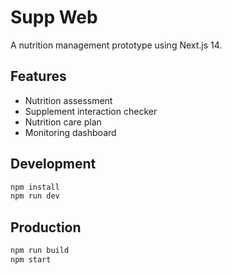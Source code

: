 # Supp Web

A nutrition management prototype using Next.js 14.

## Features
- Nutrition assessment
- Supplement interaction checker
- Nutrition care plan
- Monitoring dashboard

## Development

```bash
npm install
npm run dev
```

## Production

```bash
npm run build
npm start
```
